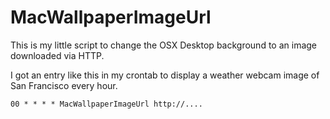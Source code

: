 MacWallpaperImageUrl
====================

This is my little script to change the OSX Desktop background to an image downloaded via HTTP.

I got an entry like this in my crontab to display a weather webcam image of San Francisco every hour.

    00 * * * * MacWallpaperImageUrl http://....
